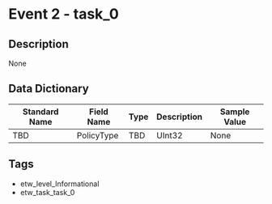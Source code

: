 # Event 2 - task_0

## Description
None

## Data Dictionary
|Standard Name|Field Name|Type|Description|Sample Value|
|---|---|---|---|---|
|TBD|PolicyType|TBD|UInt32|None|None|

## Tags
* etw_level_Informational
* etw_task_task_0